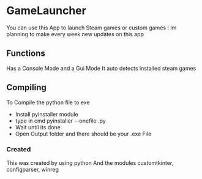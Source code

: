 <p>
  
</p>

GameLauncher
=======
You can use this App to launch Steam games or custom games !
Im planning to make every week new updates on this app

## Functions
Has a Console Mode and a Gui Mode
It auto detects installed steam games

## Compiling
To Compile the python file to exe

* Install pyinstaller module
* type in cmd pyinstaller --onefile <filename>.py
* Wait until its done
* Open Output folder and there should be your .exe File

### Created
This was created by using python
And the modules customtkinter, configparser, winreg
